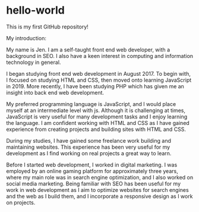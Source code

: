 # hello-world
This is my first GitHub repository!

My introduction:

My name is Jen. I am a self-taught front end web developer, with a background in SEO. I also have a keen interest in computing and information technology in general.

I began studying front end web development in August 2017. To begin with, I focused on studying HTML and CSS, then moved onto learning JavaScript in 2019. More recently, I have been studying PHP which has given me an insight into back end web development.

My preferred programming language is JavaScript, and I would place myself at an intermediate level with js. Although it is challenging at times, JavaScript is very useful for many development tasks and I enjoy learning the language. I am confident working with HTML and CSS as I have gained experience from creating projects and building sites with HTML and CSS. 

During my studies, I have gained some freelance work building and maintaining websites. This experience has been very useful for my development as I find working on real projects a great way to learn.

Before I started web development, I worked in digital marketing. I was employed by an online gaming platform for approximately three years, where my main role was in search engine optimization, and I also worked on social media marketing. Being familiar with SEO has been useful for my work in web development as I aim to optimize websites for search engines and the web as I build them, and I incorporate a responsive design as I work on projects.
